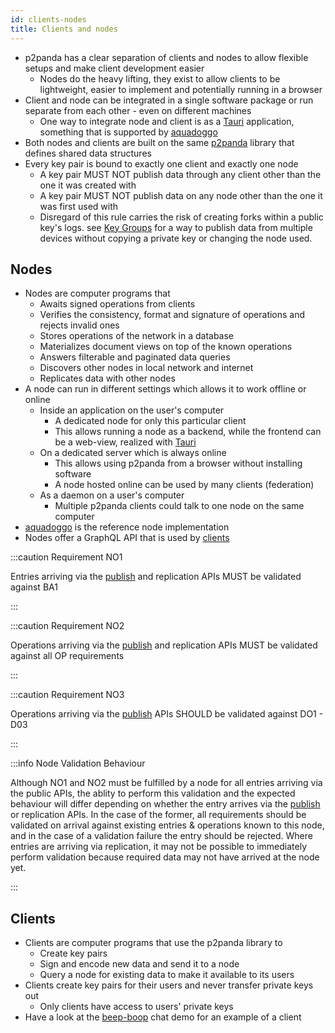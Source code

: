 ```yaml
---
id: clients-nodes
title: Clients and nodes
---
```


- p2panda has a clear separation of clients and nodes to allow flexible setups and make client development easier
  - Nodes do the heavy lifting, they exist to allow clients to be lightweight, easier to implement and potentially running in a browser
- Client and node can be integrated in a single software package or run separate from each other - even on different machines
  - One way to integrate node and client is as a [Tauri][tauri] application, something that is supported by [aquadoggo][aquadoggo]
- Both nodes and clients are built on the same [p2panda][p2panda] library that defines shared data structures
- Every key pair is bound to exactly one client and exactly one node
  - A key pair MUST NOT publish data through any client other than the one it was created with
  - A key pair MUST NOT publish data on any node other than the one it was first used with
  - Disregard of this rule carries the risk of creating forks within a public key's logs. see [Key Groups][key_groups] for a way to publish data from multiple devices without copying a private key or changing the node used.

## Nodes

- Nodes are computer programs that
  - Awaits signed operations from clients
  - Verifies the consistency, format and signature of operations and rejects invalid ones
  - Stores operations of the network in a database
  - Materializes document views on top of the known operations
  - Answers filterable and paginated data queries
  - Discovers other nodes in local network and internet
  - Replicates data with other nodes
- A node can run in different settings which allows it to work offline or online
  - Inside an application on the user's computer
    - A dedicated node for only this particular client
    - This allows running a node as a backend, while the frontend can be a web-view, realized with [Tauri][tauri]
  - On a dedicated server which is always online
    - This allows using p2panda from a browser without installing software
    - A node hosted online can be used by many clients (federation)
  - As a daemon on a user's computer
    - Multiple p2panda clients could talk to one node on the same computer
- [aquadoggo][aquadoggo] is the reference node implementation
- Nodes offer a GraphQL API that is used by [clients][queries]

:::caution Requirement NO1

Entries arriving via the [publish][publishing] and replication APIs MUST be validated against BA1

:::

:::caution Requirement NO2

Operations arriving via the [publish][publishing] and replication APIs MUST be validated against all OP requirements

:::

:::caution Requirement NO3

Operations arriving via the [publish][publishing] APIs SHOULD be validated against DO1 - D03

:::

:::info Node Validation Behaviour

Although NO1 and NO2 must be fulfilled by a node for all entries arriving via the public APIs, the ablity to perform this validation and the expected behaviour will differ depending on whether the entry arrives via the [publish][publishing] or replication APIs. In the case of the former, all requirements should be validated on arrival against existing entries & operations known to this node, and in the case of a validation failure the entry should be rejected. Where entries are arriving via replication, it may not be possible to immediately perform validation because required data may not have arrived at the node yet.

:::

## Clients

- Clients are computer programs that use the p2panda library to
  - Create key pairs
  - Sign and encode new data and send it to a node
  - Query a node for existing data to make it available to its users
- Clients create key pairs for their users and never transfer private keys out
  - Only clients have access to users' private keys
- Have a look at the [beep-boop][beep_boop] chat demo for an example of a client

[aquadoggo]: https://github.com/p2panda/aquadoggo
[beep_boop]: https://github.com/p2panda/beep-boop
[key_groups]: /specification/authorisation
[p2panda]: https://github.com/p2panda/p2panda
[publishing]: /specification/APIs/publishing
[queries]: /specification/APIs/queries
[replication]: /specification/APIs/replication
[tauri]: https://tauri.studio/
